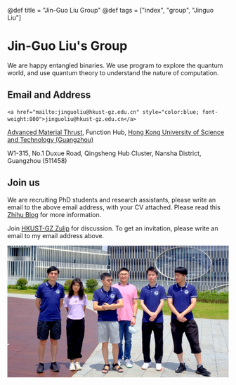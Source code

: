@def title = "Jin-Guo Liu Group"
@def tags = ["index", "group", "Jinguo Liu"]

# Jin-Guo Liu's Group
We are happy entangled binaries. We use program to explore the quantum world, and use quantum theory to understand the nature of computation.

## Email and Address
~~~
<a href="mailto:jinguoliu@hkust-gz.edu.cn" style="color:blue; font-weight:800">jinguoliu@hkust-gz.edu.cn</a>
~~~

[Advanced Material Thrust](https://funh.hkust-gz.edu.cn/en/thrust/amat), Function Hub, [Hong Kong University of Science and Technology (Guangzhou)](https://www.hkust-gz.edu.cn/)

W1-315, No.1 Duxue Road, Qingsheng Hub Cluster, Nansha District, Guangzhou (511458)


## Join us
We are recruiting PhD students and research assistants, please write an email to the above email address, with your CV attached. Please read this [Zhihu Blog](https://zhuanlan.zhihu.com/p/566530117) for more information.

Join [HKUST-GZ Zulip](http://zulip.hkust-gz.edu.cn/) for discussion. To get an invitation, please write an email to my email address above.

![Photo](/assets/group.jpg)

